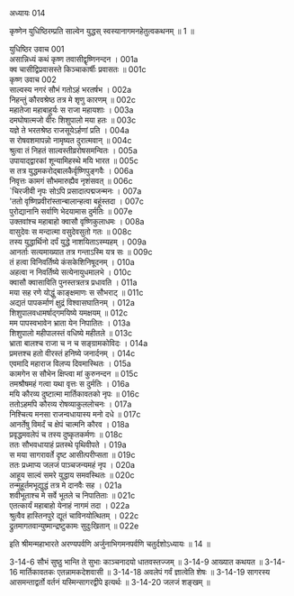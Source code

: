 अध्यायः 014

कृष्णेन युधिष्ठिरम्प्रति साल्वेन युद्धस् स्वस्यानागमनहेतुत्वकथनम् ॥ 1 ॥

युधिष्ठिर उवाच 	001  
असान्निध्यं कथं कृष्ण तवासीद्वृष्णिनन्दन ।	001a  
क्व चासीद्विप्रवासस्ते किञ्चाकार्षीः प्रवासतः ॥	001c  
कृष्ण उवाच 	002  
साल्वस्य नगरं सौभं गतोऽहं भरतर्षभ ।	002a  
निहन्तुं कौरवश्रेष्ठ तत्र मे शृणु कारणम् ॥	002c  
महातेजा महाबाहुर्यः स राजा महायशाः ।	003a  
दमघोषात्मजो वीरः शिशुपालो मया हतः ॥	003c  
यज्ञे ते भरतश्रेष्ठ राजसूयेऽर्हणां प्रति ।	004a  
स रोषवशमापन्नो नामृष्यत दुरात्मवान् ॥	004c  
श्रुत्वा तं निहतं साल्वस्तीव्ररोषसमन्वितः ।	005a  
उपायाद्द्वारकां शून्यामिहस्थे मयि भारत ॥	005c  
स तत्र युद्धमकरोद्बालकैर्वृष्णिपुङ्गवैः ।	006a  
निवृत्तः कामगं सौभमारुह्यैव नृशंसवत् ॥	006c  
`चिरजीवी नृपः सोऽपि प्रसादात्पद्मजन्मनः ।	007a  
'ततो वृष्णिप्रवीरांस्तान्बालान्हत्वा बहूंस्तदा ।	007c  
पुरोद्यानानि सर्वाणि भेदयामास दुर्मतिः ॥	007e  
उक्तवांश्च महाबाहो क्वासौ वृष्णिकुलाधमः ।	008a  
वासुदेवः स मन्दात्मा वसुदेवसुतो गतः ॥	008c  
तस्य युद्धार्थिनो दर्पं युद्धे नाशयिताऽस्म्यहम् ।	009a  
आनर्ताः सत्यमाख्यात तत्र गन्ताऽस्मि यत्र सः ॥	009c  
तं हत्वा विनिवर्तिष्ये कंसकेशिनिषूदनम् ।	010a  
अहत्वा न निवर्तिष्ये सत्येनायुधमालभे ।	010c  
क्वासौ क्वासाविति पुनस्तत्रतत्र प्रधावति ।	011a  
मया सह रणे योद्धुं काङ्क्षमाणः स सौभराट् ॥	011c  
अद्यतं पापकर्माणं क्षुद्रं विश्वासघातिनम् ।	012a  
शिशुपालवधामर्षाद्गमयिष्ये यमक्षयम् ॥	012c  
मम पापस्वभावेन भ्राता येन निपातितः ।	013a  
शिशुपालो महीपालस्तं वधिष्ये महीतले ॥	013c  
भ्राता बालश्च राजा च न च सङ्ग्रामकोविदः ।	014a  
प्रमत्तश्च हतो वीरस्तं हनिष्ये जनार्दनम् ।	014c  
एवमादि महाराज विलप्य दिवमास्थितः ।	015a  
कामगेन स सौभेन क्षिप्त्वा मां कुरुनन्दन ॥	015c  
तमश्रौषमहं गत्वा यथा वृत्तः स दुर्मतिः ।	016a  
मयि कौरव्य दुष्टात्मा मार्तिकावतको नृपः ॥	016c  
ततोऽहमपि कौरव्य रोषव्याकुललोचनः ।	017a  
निश्चित्य मनसा राजन्वधायास्य मनो दधे ॥	017c  
आनर्तेषु विमर्दं च क्षेपं चात्मनि कौरव ।	018a  
प्रवृद्धमवलेपं च तस्य दुष्कृतकर्मणः ॥	018c  
ततः सौभवधायाहं प्रतस्थे पृथिवीपते ।	019a  
स मया सागरावर्ते दृष्ट आसीत्परीप्सता ॥	019c  
ततः प्रध्माप्य जलजं पाञ्चजन्यमहं नृप ।	020a  
आहूय साल्वं समरे युद्धाय समवस्थितः ॥	020c  
तन्मुहूर्तमभूद्युद्धं तत्र मे दानवैः सह ।	021a  
शवीभूताश्च मे सर्वे भूतले च निपातिताः ॥	021c  
एतत्कार्यं महाबाहो येनाहं नागमं तदा ।	022a  
श्रुत्वैव हास्तिनपुरे द्यूतं चाविनयोत्थितम् ।	022c  
द्रुतमागतवान्युष्मान्द्रष्टुकामः सुदुःखितान् ॥	022e  

इति श्रीमन्महाभारते अरण्यपर्वणि अर्जुनाभिगमनपर्वणि चतुर्दशोऽध्यायः ॥ 14 ॥

3-14-6 सौभं सुष्ठु भान्ति ते सुभाः काञ्चनादयो धातवस्तज्जम् ॥ 3-14-9 आख्यात कथयत ॥ 3-14-16 मार्तिकावतकः एतन्नामकदेशवासी ॥ 3-14-18 अवलेपं गर्वं ज्ञात्वेति शेषः ॥ 3-14-19 सागरस्य आसमन्ताद्वर्तो वर्तनं यस्मिन्सागरद्वीपे इत्यर्थः ॥ 3-14-20 जलजं शङ्खम् ॥
